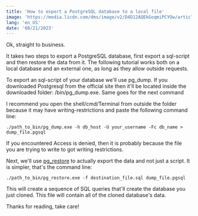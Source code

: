 ```yaml
---
title: 'How to export a PostgreSQL database to a local file'
image: 'https://media.licdn.com/dms/image/v2/D4D12AQEkGoqmiPCYOw/article-cover_image-shrink_720_1280/article-cover_image-shrink_720_1280/0/1692642117989?e=2147483647&v=beta&t=TIPZy2EZpTj5Hs_i9VUroN5xbwnf7-47PrVKdULXeBA'
lang: 'en_US'
date: '08/21/2023'
---
```


Ok, straight to business.

It takes two steps to export a PostgreSQL database, first export a sql-script and then restore the data from it. The following tutorial works both on a local database and an external one, as long as they allow outside requests.

To export an sql-script of your database we'll use pg_dump. If you downloaded Postgresql from the official site then it'll be located inside the downloaded folder: /bin/pg_dump.exe. Same goes for the next command

I recommend you open the shell/cmd/Terminal from outside the folder because it may have writing-restrictions and paste the following command line:

```
./path_to_bin/pg_dump.exe -h db_host -U your_username -Fc db_name > dump_file.pgsql        
```

If you encountered Access is denied, then it is probably because the file you are trying to write to got writing restrictions.

Next, we'll use [pg_restore](https://www.postgresql.org/docs/current/app-pgrestore.html) to actually export the data and not just a script. It is simpler, that's the command line:

```
./path_to_bin/pg_restore.exe -f destination_file.sql dump_file.pgsql        
```

This will create a sequence of SQL queries that'll create the database you just cloned. This file will contain all of the cloned database's data.

Thanks for reading, take care!

